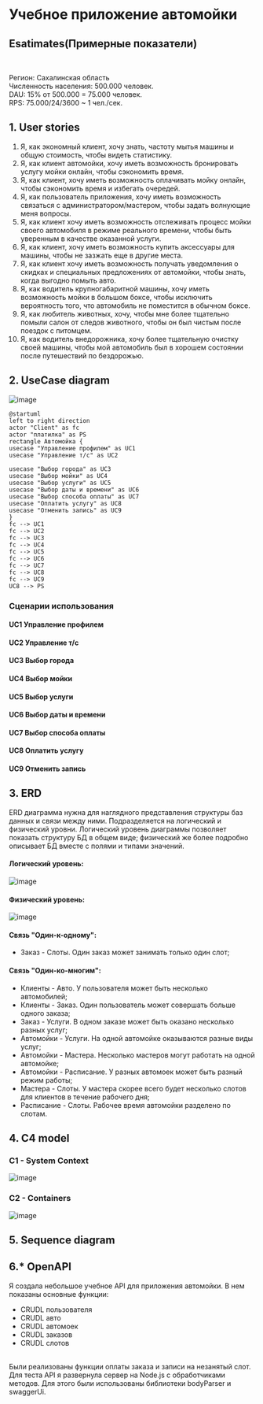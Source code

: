 # Учебное приложение автомойки
## <h2>Esatimates(Примерные показатели)</h2> <br>
Регион: Сахалинская область <br>
Численность населения: 500.000 человек. <br>
DAU: 15% от 500.000 = 75.000 человек. <br>
RPS: 75.000/24/3600 ~ 1 чел./сек. <br>

## 1. User stories
1.	Я, как экономный клиент, хочу знать, частоту мытья машины и общую стоимость, чтобы видеть статистику.
2.	Я, как клиент автомойки, хочу иметь возможность бронировать услугу мойки онлайн, чтобы сэкономить время.
3.	Я, как клиент, хочу иметь возможность оплачивать мойку онлайн, чтобы сэкономить время и избегать очередей.
4.	Я, как пользователь приложения, хочу иметь возможность связаться с администратором/мастером, чтобы задать волнующие меня вопросы.
5.	Я, как клиент хочу иметь возможность отслеживать процесс мойки своего автомобиля в режиме реального времени, чтобы быть уверенным в качестве оказанной услуги.
6.	Я, как клиент, хочу иметь возможность купить аксессуары для машины, чтобы не зазжать еще в другие места.
7.	Я, как клиент хочу иметь возможность получать уведомления о скидках и специальных предложениях от автомойки, чтобы знать, когда выгодно помыть авто.
8.	Я, как водитель крупногабаритной машины, хочу иметь возможность мойки в большом боксе, чтобы исключить вероятность того, что автомобиль не поместится в обычном боксе.
9. Я, как любитель животных, хочу, чтобы мне более тщательно помыли салон от следов животного, чтобы он был чистым после поездок с питомцем.
10. Я, как водитель внедорожника, хочу более тщательную очистку своей машины, чтобы мой автомобиль был в хорошем состоянии после путешествий по бездорожью.

## <h2>2. UseCase diagram</h2>
![image](https://github.com/user-attachments/assets/7522bf76-427d-4145-8325-c18877db0428)
```
@startuml
left to right direction
actor "Client" as fc
actor "платилка" as PS
rectangle Автомойка {
usecase "Управление профилем" as UC1
usecase "Управление т/с" as UC2

usecase "Выбор города" as UC3
usecase "Выбор мойки" as UC4
usecase "Выбор услуги" as UC5
usecase "Выбор даты и времени" as UC6
usecase "Выбор способа оплаты" as UC7
usecase "Оплатить услугу" as UC8
usecase "Отменить запись" as UC9
}
fc --> UC1
fc --> UC2
fc --> UC3
fc --> UC4
fc --> UC5
fc --> UC6
fc --> UC7
fc --> UC8
fc --> UC9
UC8 --> PS
```
### Сценарии использования

#### UC1 Управление профилем

#### UC2 Управление т/с

#### UC3 Выбор города

#### UC4 Выбор мойки

#### UC5 Выбор услуги

#### UC6 Выбор даты и времени

#### UC7 Выбор способа оплаты

#### UC8 Оплатить услугу

#### UC9 Отменить запись

## <h2>3. ERD</h2>
ERD диаграмма нужна для наглядного представления структуры баз данных и связи между ними. Подразделяется на логический и физический уровни. Логический уровень диаграммы позволяет показать структуру БД в общем виде; физический же более подробно описывает БД вместе с полями и типами значений.
#### Логический уровень:
![image](https://github.com/user-attachments/assets/339d0f45-dbbc-47d0-a0fe-160e479320a2)

#### Физический уровень:
![image](https://github.com/user-attachments/assets/f8e4e6d9-05de-4ecd-8103-5574a0be6425)

#### Связь "Один-к-одному":
- Заказ - Слоты. Один заказ может занимать только один слот;

#### Связь "Один-ко-многим":
- Клиенты - Авто. У пользователя может быть несколько автомобилей;
- Клиенты - Заказ. Один пользователь может совершать больше одного заказа;
- Заказ - Услуги. В одном заказе может быть оказано несколько разных услуг;
- Автомойки - Услуги. На одной автомойке оказываются разные виды услуг;
- Автомойки - Мастера. Несколько мастеров могут работать на одной автомойке;
- Автомойки - Расписание. У разных автомоек может быть разный режим работы;
- Мастера - Слоты. У мастера скорее всего будет несколько слотов для клиентов в течение рабочего дня;
- Расписание - Слоты. Рабочее время автомойки разделено по слотам.

## 4. C4 model
### C1 - System Context
![image](https://github.com/user-attachments/assets/cc2e2f8b-06e3-4b8f-9303-5be7e35c8dd2)

### C2 - Containers
![image](https://github.com/user-attachments/assets/b3ff8dc0-3aa8-432c-b65b-852f5980ed96)

## 5. Sequence diagram
## 6.* OpenAPI
Я создала небольшое учебное API для приложения автомойки. В нем показаны основные функции:
- CRUDL пользователя
- CRUDL авто
- CRUDL автомоек
- CRUDL заказов
- CRUDL слотов <br>
<br>
Были реализованы функции оплаты заказа и записи на незанятый слот.
Для теста API я развернула сервер на Node.js с обработчиками методов. Для этого были использованы библиотеки bodyParser и swaggerUi.
